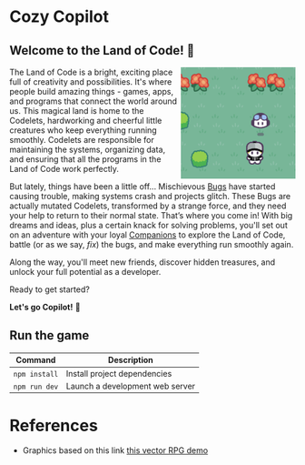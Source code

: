 # Cozy Copilot

## Welcome to the Land of Code! 👋

<img width="40%" src="./docs/screenshot.png" align="right" />

The Land of Code is a bright, exciting place full of creativity and possibilities. It's where people build amazing things - games, apps, and programs that connect the world around us. This magical land is home to the Codelets, hardworking and cheerful little creatures who keep everything running smoothly. Codelets are responsible for maintaining the systems, organizing data, and ensuring that all the programs in the Land of Code work perfectly.

But lately, things have been a little off... Mischievous [Bugs](./docs/Bugs.md) have started causing trouble, making systems crash and projects glitch. These Bugs are actually mutated Codelets, transformed by a strange force, and they need your help to return to their normal state. That’s where you come in! With big dreams and ideas, plus a certain knack for solving problems, you'll set out on an adventure with your loyal [Companions](./docs/Companions.md) to explore the Land of Code, battle (or as we say, *fix*) the bugs, and make everything run smoothly again.

Along the way, you'll meet new friends, discover hidden treasures, and unlock your full potential as a developer.

Ready to get started?

**Let's go Copilot!** 🚀

## Run the game

| Command | Description |
|---------|-------------|
| `npm install` | Install project dependencies |
| `npm run dev` | Launch a development web server |

# References

- Graphics based on this link [this vector RPG demo](https://rhosgfx.itch.io/vector-rpg-overworld-demo)
